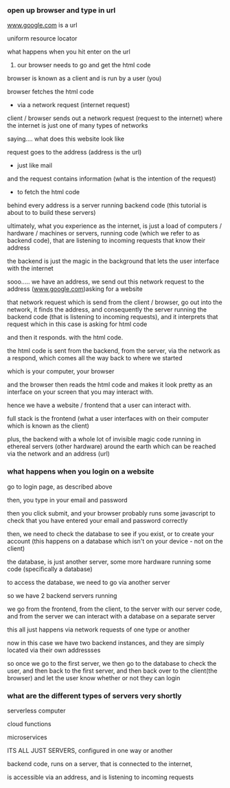 ### open up browser and type in url

www.google.com is a url

uniform resource locator

what happens when you hit enter on the url

1. our browser needs to go and get the html code

browser is known as a client and is run by a user (you)

browser fetches the html code

- via a network request (internet request)

client / browser sends out a network request (request to the internet) where the internet is just one of many types of networks

saying.... what does this website look like

request goes to the address (address is the url)

- just like mail

and the request contains information (what is the intention of the request)

- to fetch the html code

behind every address is a server running backend code (this tutorial is about to to build these servers)

ultimately, what you experience as the internet, is just a load of computers / hardware / machines or servers, running code (which we refer to as backend code), that are listening to incoming requests that know their address

the backend is just the magic in the background that lets the user interface with the internet

sooo..... we have an address, we send out this network request to the address (www.google.com)asking for a website

that network request which is send from the client / browser, go out into the network, it finds the address, and consequently the server running the backend code (that is listening to incoming requests), and it interprets that request which in this case is asking for html code

and then it responds. with the html code.

the html code is sent from the backend, from the server, via the network as a respond, which comes all the way back to where we started

which is your computer, your browser

and the browser then reads the html code and makes it look
pretty as an interface on your screen that you may interact with.

hence we have a website / frontend that a user can interact with.

full stack is the frontend (what a user interfaces with on their computer which is known as the client)

plus, the backend with a whole lot of invisible magic code running in ethereal servers (other hardware) around the earth which can be reached via the network and an address (url)

### what happens when you login on a website

go to login page, as described above

then, you type in your email and password

then you click submit, and your browser probably runs some javascript to check that you have entered your email and password correctly

then, we need to check the database to see if you exist, or to create your account (this happens on a database which isn't on your device - not on the client)

the database, is just another server, some more hardware running some code (specifically a database)

to access the database, we need to go via another server

so we have 2 backend servers running

we go from the frontend, from the client, to the server with our server code, and from the server we can interact with a database on a separate server

this all just happens via network requests of one type or another

now in this case we have two backend instances, and they are simply located via their own addressses

so once we go to the first server, we then go to the database to check the user, and then back to the first server, and then back over to the client(the browser) and let the user know whether or not they can login

### what are the different types of servers very shortly

serverless computer

cloud functions

microservices

ITS ALL JUST SERVERS, configured in one way or another

backend code, runs on a server, that is connected to the internet,

is accessible via an address, and is listening to incoming requests
